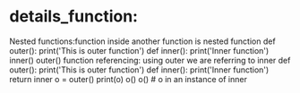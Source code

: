 # details_function:
Nested functions:function inside another function is nested function
def outer():
    print('This is outer function')
    def inner():
        print('Inner function')
    inner()
outer()
function referencing: using outer we are referring to inner
def outer():
    print('This is outer function')
    def inner():
        print('Inner function')
    return inner
o = outer()
print(o)
o()
o() # o in an instance of inner
